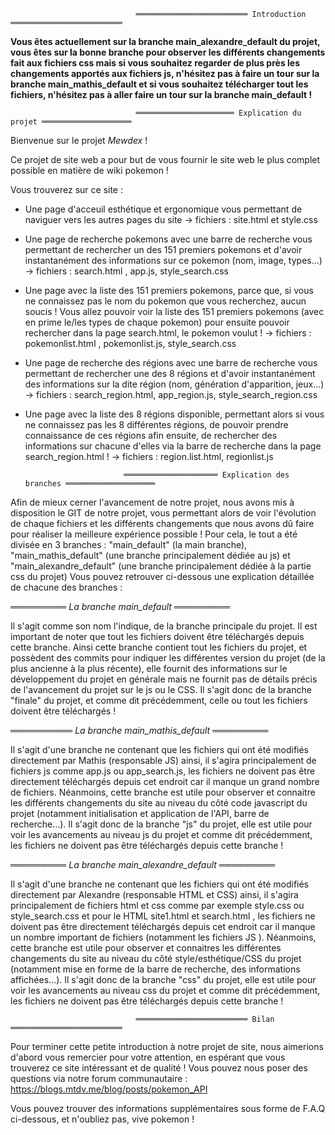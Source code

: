                                 ═════════════════════════ Introduction ═════════════════════════

**Vous êtes actuellement sur la branche main_alexandre_default du projet, vous êtes sur la bonne branche pour observer les différents changements fait aux fichiers css mais si vous souhaitez regarder de plus près les changements apportés aux fichiers js, n'hésitez pas à faire un tour sur la branche main_mathis_default et si vous souhaitez télécharger tout les fichiers, n'hésitez pas à aller faire un tour sur la branche main_default !** 

                                ══════════════════════ Explication du projet ════════════════════

Bienvenue sur le projet *Mewdex* ! 

Ce projet de site web a pour but de vous fournir le site web le plus complet possible en matière de wiki pokemon ! 

Vous trouverez sur ce site : 

- Une page d'acceuil esthétique et ergonomique vous permettant de naviguer vers les autres pages du site -> fichiers : site.html et style.css

- Une page de recherche pokemons avec une barre de recherche vous permettant de rechercher un des 151 premiers pokemons et d'avoir instantanément des informations sur ce pokemon (nom, image, types...) -> fichiers : search.html , app.js, style_search.css 

- Une page avec la liste des 151 premiers pokemons, parce que, si vous ne connaissez pas le nom du pokemon que vous recherchez, aucun soucis ! Vous allez pouvoir voir la liste des 151 premiers pokemons (avec en prime le/les types de chaque pokemon) pour ensuite pouvoir rechercher dans la page search.html, le pokemon voulut ! -> fichiers : pokemonlist.html , pokemonlist.js, style_search.css 

- Une page de recherche des régions avec une barre de recherche vous permettant de rechercher une des 8 régions et d'avoir instantanément des informations sur la dite région (nom, génération d'apparition, jeux...) -> fichiers : search_region.html, app_region.js, style_search_region.css 

- Une page avec la liste des 8 régions disponible, permettant alors si vous ne connaissez pas les 8 différentes régions, de pouvoir prendre connaissance de ces régions afin ensuite, de rechercher des informations sur chacune d'elles via la barre de recherche dans la page search_region.html ! -> fichiers : region.list.html, regionlist.js 

                            ═════════════════════ Explication des branches ════════════════════

Afin de mieux cerner l'avancement de notre projet, nous avons mis à disposition le GIT de notre projet, vous permettant alors de voir l'évolution de chaque fichiers et les différents changements que nous avons dû faire pour réaliser la meilleure expérience possible ! Pour cela, le tout a été divisée en 3 branches : "main_default" (la main branche), "main_mathis_default" (une branche principalement dédiée au js) et "main_alexandre_default" (une branche principalement dédiée à la partie css du projet) Vous pouvez retrouver ci-dessous une explication détaillée de chacune des branches : 

═════════ *La branche main_default* ═════════ 

Il s'agit comme son nom l'indique, de la branche principale du projet. Il est important de noter que tout les fichiers doivent être téléchargés depuis cette branche. Ainsi cette branche contient tout les fichiers du projet, et possèdent des commits pour indiquer les différentes version du projet (de la plus ancienne à la plus récente), elle fournit des informations sur le développement du projet en générale mais ne fournit pas de détails précis de l'avancement du projet sur le js ou le CSS. Il s'agit donc de la branche "finale" du projet, et comme dit précédemment, celle ou tout les fichiers doivent être téléchargés ! 

══════════ *La branche main_mathis_default* ═════════ 

Il s'agit d'une branche ne contenant que les fichiers qui ont été modifiés directement par Mathis (responsable JS) ainsi, il s'agira principalement de fichiers js comme app.js ou app_search.js, les fichiers ne doivent pas être directement téléchargés depuis cet endroit car il manque un grand nombre de fichiers. Néanmoins, cette branche est utile pour observer et connaitre les différents changements du site au niveau du côté code javascript du projet (notamment initialisation et application de l'API, barre de recherche...). Il s'agit donc de la branche "js" du projet, elle est utile pour voir les avancements au niveau js du projet et comme dit précédemment, les fichiers ne doivent pas être téléchargés depuis cette branche ! 

═════════ *La branche main_alexandre_default* ═════════

Il s'agit d'une branche ne contenant que les fichiers qui ont été modifiés directement par Alexandre (responsable HTML et CSS) ainsi, il s'agira principalement de fichiers html et css comme par exemple style.css ou style_search.css et pour le HTML site1.html et search.html , les fichiers ne doivent pas être directement téléchargés depuis cet endroit car il manque un nombre important de fichiers
(notamment les fichiers JS ). Néanmoins, cette branche est utile pour observer et connaitres les différentes changements du site au niveau du côté style/esthétique/CSS du projet (notamment mise en forme de la barre de recherche, des informations affichées...). Il s'agit donc de la branche "css" du projet, elle est utile pour voir les avancements au niveau css du projet et comme dit précédemment, les fichiers ne doivent pas être téléchargés depuis cette branche ! 

                                ═════════════════════════ Bilan ═════════════════════════

Pour terminer cette petite introduction à notre projet de site, nous aimerions d'abord vous remercier pour votre attention, en espérant que vous trouverez ce site intéressant et de qualité ! Vous pouvez nous poser des questions via notre forum communautaire : <a href>https://blogs.mtdv.me/blog/posts/pokemon_API</a> 

Vous pouvez trouver des informations supplémentaires sous forme de F.A.Q ci-dessous, et n'oubliez pas, vive pokemon !
